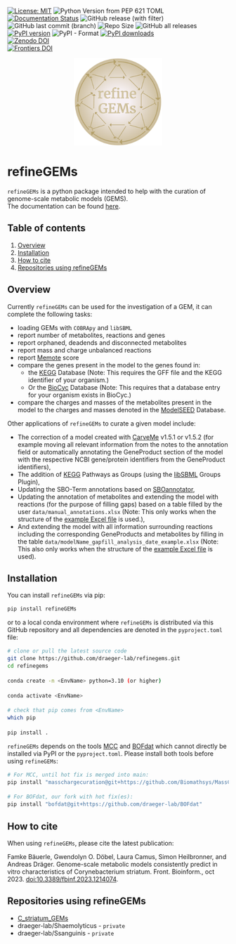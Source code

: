 [![License: MIT](https://img.shields.io/badge/License-MIT-yellow.svg)](https://opensource.org/licenses/MIT)
![Python Version from PEP 621 TOML](https://img.shields.io/python/required-version-toml?tomlFilePath=https%3A%2F%2Fraw.githubusercontent.com%2Fdraeger-lab%2Frefinegems%2Fmain%2Fpyproject.toml)
[![Documentation Status](https://readthedocs.org/projects/refinegems/badge/?version=latest)](https://refinegems.readthedocs.io/en/latest/?badge=latest)
![GitHub release (with filter)](https://img.shields.io/github/v/release/draeger-lab/refinegems?logo=github&label=refineGEMs&color=B4A069&style=flat-square)
![GitHub last commit (branch)](https://img.shields.io/github/last-commit/draeger-lab/refinegems/main)
![Repo Size](https://img.shields.io/github/repo-size/draeger-lab/refinegems)
![GitHub all releases](https://img.shields.io/github/downloads/draeger-lab/refinegems/total?logo=github&label=GitHub%20downloads)
[![PyPI version](https://img.shields.io/pypi/v/refinegems?logo=pypi&label=PyPI%20package&color=neongreen)](https://pypi.org/project/refineGEMs/)
![PyPI - Format](https://img.shields.io/pypi/format/refinegems?)
[![PyPI downloads](https://img.shields.io/pypi/dm/refinegems.svg?logo=pypi&label=PyPI%20downloads)](https://pypistats.org/packages/refinegems)  
[![Zenodo DOI](https://img.shields.io/badge/DOI-10.5281%2Fzenodo.8270303-B4A069?style=flat-square&logo=zenodo&logoColor=white)](https://zenodo.org/badge/latestdoi/359867657)  
[![Frontiers DOI](https://img.shields.io/badge/Frontiers%20DOI-10.3389%2Ffbinf.2023.1214074-B4A069?style=flat-square)](https://www.frontiersin.org/articles/10.3389/fbinf.2023.1214074/full)

<p align="center">
<img src="https://github.com/draeger-lab/refinegems/raw/main/docs/source/images/refineGEMs_logo.png" height="200"/>
</p>

# refineGEMs
`refineGEMs` is a python package intended to help with the curation of genome-scale metabolic models (GEMS). </br>
The documentation can be found [here](https://refinegems.readthedocs.io/en/latest/).

## Table of contents
1. [Overview](#overview)
2. [Installation](#installation)
3. [How to cite](#how-to-cite)
4. [Repositories using refineGEMs](#repositories-using-refinegems)

## Overview

Currently `refineGEMs` can be used for the investigation of a GEM, it can complete the following tasks:

- loading GEMs with `COBRApy` and `libSBML`
- report number of metabolites, reactions and genes
- report orphaned, deadends and disconnected metabolites
- report mass and charge unbalanced reactions
- report [Memote](https://memote.readthedocs.io/en/latest/index.html) score
- compare the genes present in the model to the genes found in:
  - the [KEGG](https://www.genome.jp/kegg/kegg1.html) Database (Note: This requires the GFF file and the KEGG identifier of your organism.)
  - Or the [BioCyc](https://biocyc.org) Database (Note: This requires that a database entry for your organism exists in BioCyc.)
- compare the charges and masses of the metabolites present in the model to the charges and masses denoted in the [ModelSEED](https://modelseed.org/) Database.

Other applications of `refineGEMs` to curate a given model include: 

- The correction of a model created with [CarveMe](https://github.com/cdanielmachado/carveme) v1.5.1 or v1.5.2 (for example moving all relevant information from the notes to the annotation field or automatically annotating the GeneProduct section of the model with the respective NCBI gene/protein identifiers from the GeneProduct identifiers),
- The addition of [KEGG](https://www.genome.jp/kegg/kegg1.html) Pathways as Groups (using the [libSBML](https://synonym.caltech.edu/software/libsbml/5.18.0/docs/formatted/python-api/classlibsbml_1_1_groups_model_plugin.html) Groups Plugin),
- Updating the SBO-Term annotations based on [SBOannotator](https://github.com/draeger-lab/SBOannotator),
- Updating the annotation of metabolites and extending the model with reactions (for the purpose of filling gaps) based on a table filled by the user `data/manual_annotations.xlsx` (Note: This only works when the structure of the [example Excel file](https://github.com/draeger-lab/refinegems/blob/5eac900d9848b5ae5faf0055db72a986e7ba64e8/data/manual_curation.xlsx) is used.),
- And extending the model with all information surrounding reactions including the corresponding GeneProducts and metabolites by filling in the table `data/modelName_gapfill_analysis_date_example.xlsx` (Note: This also only works when the structure of the [example Excel file](https://github.com/draeger-lab/refinegems/blob/5eac900d9848b5ae5faf0055db72a986e7ba64e8/data/modelName_gapfill_analysis_date_example.xlsx) is used).

## Installation

You can install `refineGEMs` via pip:

```bash
pip install refineGEMs

```

or to a local conda environment where `refineGEMs` is distributed via this GitHub repository and all dependencies are denoted in the `pyproject.toml` file:

```bash
# clone or pull the latest source code
git clone https://github.com/draeger-lab/refinegems.git
cd refinegems

conda create -n <EnvName> python=3.10 (or higher)

conda activate <EnvName>

# check that pip comes from <EnvName>
which pip

pip install .

```

``refineGEMs`` depends on the tools [MCC](https://github.com/Biomathsys/MassChargeCuration) and 
[BOFdat](https://github.com/draeger-lab/BOFdat) which cannot directly be installed via PyPI or the `pyproject.toml`. 
Please install both tools before using ``refineGEMs``:

```bash
# For MCC, until hot fix is merged into main:
pip install "masschargecuration@git+https://github.com/Biomathsys/MassChargeCuration@installation-fix"

# For BOFdat, our fork with hot fix(es):
pip install "bofdat@git+https://github.com/draeger-lab/BOFdat"

```

## How to cite
When using `refineGEMs`, please cite the latest publication:

Famke Bäuerle, Gwendolyn O. Döbel, Laura Camus, Simon Heilbronner, and Andreas Dräger. 
Genome-scale metabolic models consistently predict in vitro characteristics of Corynebacterium
striatum. Front. Bioinform., oct 2023. [doi:10.3389/fbinf.2023.1214074](https://doi.org/10.3389/fbinf.2023.1214074).

## Repositories using refineGEMs
- [C_striatum_GEMs](https://github.com/draeger-lab/C_striatum_GEMs)
- draeger-lab/Shaemolyticus - `private`
- draeger-lab/Ssanguinis - `private`
